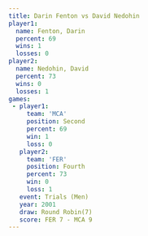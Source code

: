 ```yaml
---
title: Darin Fenton vs David Nedohin
player1:              
  name: Fenton, Darin 
  percent: 69         
  wins: 1             
  losses: 0           
player2:              
  name: Nedohin, David
  percent: 73         
  wins: 0             
  losses: 1           
games:
 - player1:          
     team: 'MCA'     
     position: Second
     percent: 69     
     win: 1          
     loss: 0         
   player2:          
     team: 'FER'     
     position: Fourth
     percent: 73     
     win: 0          
     loss: 1         
   event: Trials (Men) 
   year: 2001          
   draw: Round Robin(7)
   score: FER 7 - MCA 9
---
```

